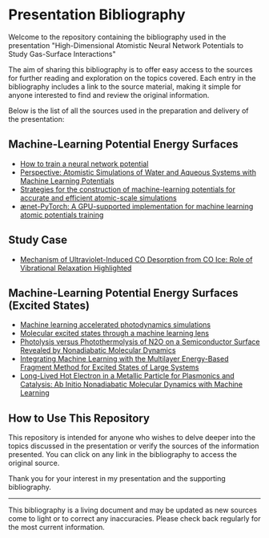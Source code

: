 # Presentation Bibliography

Welcome to the repository containing the bibliography used in the presentation "High-Dimensional Atomistic Neural Network Potentials to Study Gas-Surface Interactions" 

The aim of sharing this bibliography is to offer easy access to the sources for further reading and exploration on the topics covered. Each entry in the bibliography includes a link to the source material, making it simple for anyone interested to find and review the original information.

Below is the list of all the sources used in the preparation and delivery of the presentation:

## Machine-Learning Potential Energy Surfaces

- [How to train a neural network potential](https://pubs.aip.org/aip/jcp/article/159/12/121501/2913426/How-to-train-a-neural-network-potential)
- [Perspective: Atomistic Simulations of Water and Aqueous Systems with Machine Learning Potentials](https://arxiv.org/abs/2401.17875)
- [Strategies for the construction of machine-learning potentials for accurate and efficient atomic-scale simulations](https://iopscience.iop.org/article/10.1088/2632-2153/abfd96)
- [ænet-PyTorch: A GPU-supported implementation for machine learning atomic potentials training](https://pubs.aip.org/aip/jcp/article/158/16/164105/2885330/anet-PyTorch-A-GPU-supported-implementation-for)

## Study Case

- [Mechanism of Ultraviolet-Induced CO Desorption from CO Ice: Role of Vibrational Relaxation Highlighted](https://journals.aps.org/prl/abstract/10.1103/PhysRevLett.131.238001)

## Machine-Learning Potential Energy Surfaces (Excited States)

- [Machine learning accelerated photodynamics simulations](https://chemrxiv.org/engage/chemrxiv/article-details/646b7d47ccabde9f6e2eeaa4)
- [Molecular excited states through a machine learning lens](https://www.nature.com/articles/s41570-021-00278-1)
- [Photolysis versus Photothermolysis of N2O on a Semiconductor Surface Revealed by Nonadiabatic Molecular Dynamics](https://pubs.acs.org/doi/10.1021/jacs.2c10643)
- [Integrating Machine Learning with the Multilayer Energy-Based Fragment Method for Excited States of Large Systems](https://pubs.acs.org/doi/10.1021/acs.jpclett.9b03113)
- [Long-Lived Hot Electron in a Metallic Particle for Plasmonics and Catalysis: Ab Initio Nonadiabatic Molecular Dynamics with Machine Learning](https://pubs.acs.org/doi/10.1021/acsnano.0c04736)


## How to Use This Repository

This repository is intended for anyone who wishes to delve deeper into the topics discussed in the presentation or verify the sources of the information presented. You can click on any link in the bibliography to access the original source.

Thank you for your interest in my presentation and the supporting bibliography.

---

This bibliography is a living document and may be updated as new sources come to light or to correct any inaccuracies. Please check back regularly for the most current information.
